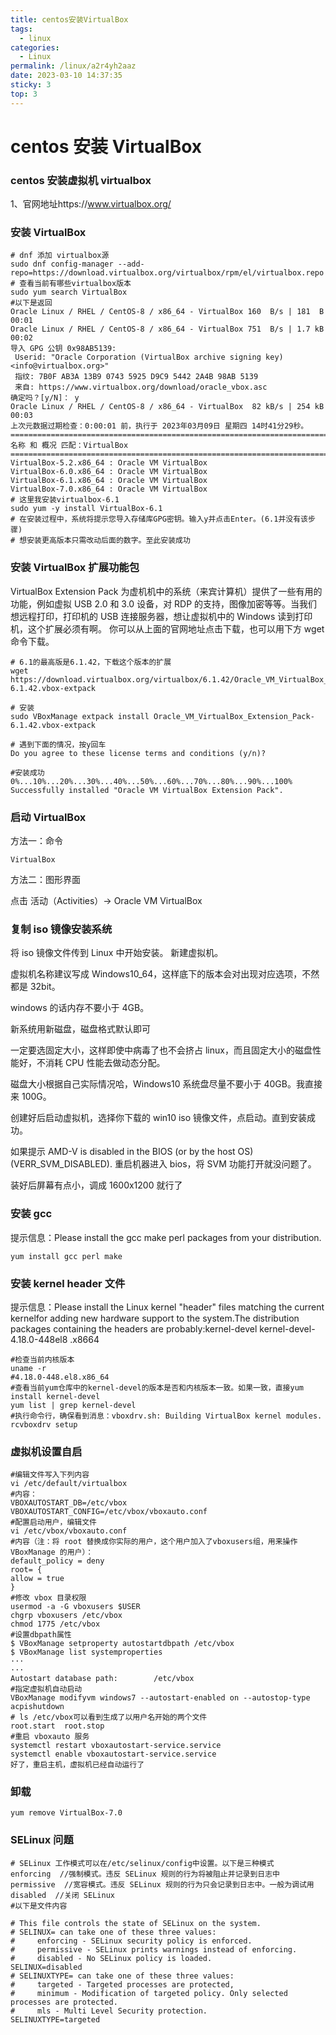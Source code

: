 ```yaml
---
title: centos安装VirtualBox
tags:
  - linux
categories:
  - Linux
permalink: /linux/a2r4yh2aaz
date: 2023-03-10 14:37:35
sticky: 3
top: 3
---
```


# centos 安装 VirtualBox

### centos 安装虚拟机 virtualbox

1、官网地址https://www.virtualbox.org/

### 安装 VirtualBox

```
# dnf 添加 virtualbox源
sudo dnf config-manager --add-repo=https://download.virtualbox.org/virtualbox/rpm/el/virtualbox.repo
# 查看当前有哪些virtualbox版本
sudo yum search VirtualBox
#以下是返回
Oracle Linux / RHEL / CentOS-8 / x86_64 - VirtualBox 160  B/s | 181  B     00:01
Oracle Linux / RHEL / CentOS-8 / x86_64 - VirtualBox 751  B/s | 1.7 kB     00:02
导入 GPG 公钥 0x98AB5139:
 Userid: "Oracle Corporation (VirtualBox archive signing key) <info@virtualbox.org>"
 指纹: 7B0F AB3A 13B9 0743 5925 D9C9 5442 2A4B 98AB 5139
 来自: https://www.virtualbox.org/download/oracle_vbox.asc
确定吗？[y/N]： y
Oracle Linux / RHEL / CentOS-8 / x86_64 - VirtualBox  82 kB/s | 254 kB     00:03
上次元数据过期检查：0:00:01 前，执行于 2023年03月09日 星期四 14时41分29秒。
=========================================================================================== 名称 和 概况 匹配：VirtualBox ============================================================================================
VirtualBox-5.2.x86_64 : Oracle VM VirtualBox
VirtualBox-6.0.x86_64 : Oracle VM VirtualBox
VirtualBox-6.1.x86_64 : Oracle VM VirtualBox
VirtualBox-7.0.x86_64 : Oracle VM VirtualBox
# 这里我安装virtualbox-6.1
sudo yum -y install VirtualBox-6.1
# 在安装过程中，系统将提示您导入存储库GPG密钥。输入y并点击Enter。(6.1并没有该步骤)
# 想安装更高版本只需改动后面的数字。至此安装成功
```

### 安装 VirtualBox 扩展功能包

VirtualBox Extension Pack 为虚机机中的系统（来宾计算机）提供了一些有用的功能，例如虚拟 USB 2.0 和 3.0 设备，对 RDP 的支持，图像加密等等。当我们想远程打印，打印机的 USB 连接服务器，想让虚拟机中的 Windows 读到打印机，这个扩展必须有啊。
你可以从上面的官网地址点击下载，也可以用下方 wget 命令下载。

```
# 6.1的最高版是6.1.42，下载这个版本的扩展
wget https://download.virtualbox.org/virtualbox/6.1.42/Oracle_VM_VirtualBox_Extension_Pack-6.1.42.vbox-extpack

# 安装
sudo VBoxManage extpack install Oracle_VM_VirtualBox_Extension_Pack-6.1.42.vbox-extpack

# 遇到下面的情况，按y回车
Do you agree to these license terms and conditions (y/n)?

#安装成功
0%...10%...20%...30%...40%...50%...60%...70%...80%...90%...100%
Successfully installed "Oracle VM VirtualBox Extension Pack".

```

### 启动 VirtualBox

方法一：命令

```
VirtualBox
```

方法二：图形界面

点击 活动（Activities）-> Oracle VM VirtualBox

### 复制 iso 镜像安装系统

将 iso 镜像文件传到 Linux 中开始安装。
新建虚拟机。

虚拟机名称建议写成 Windows10_64，这样底下的版本会对出现对应选项，不然都是 32bit。

windows 的话内存不要小于 4GB。

新系统用新磁盘，磁盘格式默认即可

一定要选固定大小，这样即使中病毒了也不会挤占 linux，而且固定大小的磁盘性能好，不消耗 CPU 性能去做动态分配。

磁盘大小根据自己实际情况哈，Windows10 系统盘尽量不要小于 40GB。我直接来 100G。

创建好后启动虚拟机，选择你下载的 win10 iso 镜像文件，点启动。直到安装成功。

如果提示 AMD-V is disabled in the BIOS (or by the host OS) (VERR_SVM_DISABLED).
重启机器进入 bios，将 SVM 功能打开就没问题了。

装好后屏幕有点小，调成 1600x1200 就行了

### 安装 gcc

提示信息：Please install the gcc make perl packages from your distribution.

```
yum install gcc perl make
```

### 安装 kernel header 文件

提示信息：Please install the Linux kernel "header" files matching the current kernelfor adding new hardware support to the system.The distribution packages containing the headers are probably:kernel-devel kernel-devel-4.18.0-448el8 .x8664

```
#检查当前内核版本
uname -r
#4.18.0-448.el8.x86_64
#查看当前yum仓库中的kernel-devel的版本是否和内核版本一致。如果一致，直接yum install kernel-devel
yum list | grep kernel-devel
#执行命令行，确保看到消息：vboxdrv.sh: Building VirtualBox kernel modules.
rcvboxdrv setup
```

### 虚拟机设置自启

```
#编辑文件写入下列内容
vi /etc/default/virtualbox
#内容：
VBOXAUTOSTART_DB=/etc/vbox
VBOXAUTOSTART_CONFIG=/etc/vbox/vboxauto.conf
#配置启动用户，编辑文件
vi /etc/vbox/vboxauto.conf
#内容（注：将 root 替换成你实际的用户，这个用户加入了vboxusers组，用来操作 VBoxManage 的用户）：
default_policy = deny
root= {
allow = true
}
#修改 vbox 目录权限
usermod -a -G vboxusers $USER
chgrp vboxusers /etc/vbox
chmod 1775 /etc/vbox
#设置dbpath属性
$ VBoxManage setproperty autostartdbpath /etc/vbox
$ VBoxManage list systemproperties
···
···
Autostart database path:        /etc/vbox
#指定虚拟机自动启动
VBoxManage modifyvm windows7 --autostart-enabled on --autostop-type acpishutdown
# ls /etc/vbox可以看到生成了以用户名开始的两个文件
root.start  root.stop
#重启 vboxauto 服务
systemctl restart vboxautostart-service.service
systemctl enable vboxautostart-service.service
好了，重启主机，虚拟机已经自动运行了
```

### 卸载

```
yum remove VirtualBox-7.0
```

### SELinux 问题

```
# SELinux 工作模式可以在/etc/selinux/config中设置。以下是三种模式
enforcing  //强制模式。违反 SELinux 规则的行为将被阻止并记录到日志中
permissive  //宽容模式。违反 SELinux 规则的行为只会记录到日志中。一般为调试用
disabled  //关闭 SELinux
#以下是文件内容

# This file controls the state of SELinux on the system.
# SELINUX= can take one of these three values:
#     enforcing - SELinux security policy is enforced.
#     permissive - SELinux prints warnings instead of enforcing.
#     disabled - No SELinux policy is loaded.
SELINUX=disabled
# SELINUXTYPE= can take one of these three values:
#     targeted - Targeted processes are protected,
#     minimum - Modification of targeted policy. Only selected processes are protected.
#     mls - Multi Level Security protection.
SELINUXTYPE=targeted
```
